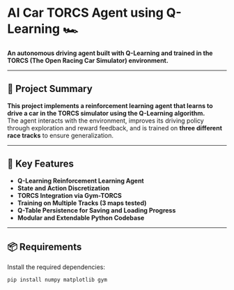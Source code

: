 # **AI Car TORCS Agent using Q-Learning** 🏎️

**An autonomous driving agent built with Q-Learning and trained in the TORCS (The Open Racing Car Simulator) environment.**

---

## **📌 Project Summary**

**This project implements a reinforcement learning agent that learns to drive a car in the TORCS simulator using the Q-Learning algorithm.**  
The agent interacts with the environment, improves its driving policy through exploration and reward feedback, and is trained on **three different race tracks** to ensure generalization.

---

## **🧠 Key Features**

- **Q-Learning Reinforcement Learning Agent**
- **State and Action Discretization**
- **TORCS Integration via Gym-TORCS**
- **Training on Multiple Tracks (3 maps tested)**
- **Q-Table Persistence for Saving and Loading Progress**
- **Modular and Extendable Python Codebase**

---

## **📦 Requirements**

Install the required dependencies:

```bash
pip install numpy matplotlib gym
